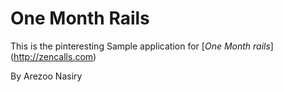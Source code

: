 # One Month Rails

This is the pinteresting Sample application for 
[*One Month rails*] (http://zencalls.com)

By Arezoo Nasiry